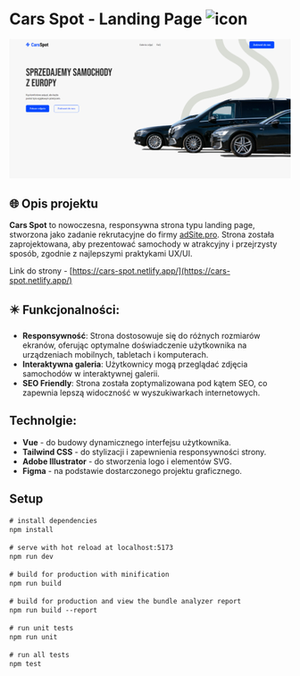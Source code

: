 # Cars Spot - Landing Page <img src="https://raw.githubusercontent.com/kvvasuu/cars-spot/main/public/favicon.ico" alt="icon" width="24"/>

![App demo](https://raw.githubusercontent.com/kvvasuu/cars-spot/main/demo-screen.png "App demo")

## :globe_with_meridians: Opis projektu

**Cars Spot** to nowoczesna, responsywna strona typu landing page, stworzona jako zadanie rekrutacyjne do firmy [adSite.pro](https://www.adsite.pro).
Strona została zaprojektowana, aby prezentować samochody w atrakcyjny i przejrzysty sposób, zgodnie z najlepszymi praktykami UX/UI.

Link do strony - [https://cars-spot.netlify.app/](https://cars-spot.netlify.app/)

## :eight_pointed_black_star: Funkcjonalności:

- **Responsywność**: Strona dostosowuje się do różnych rozmiarów ekranów, oferując optymalne doświadczenie użytkownika na urządzeniach mobilnych, tabletach i komputerach.
- **Interaktywna galeria**: Użytkownicy mogą przeglądać zdjęcia samochodów w interaktywnej galerii.
- **SEO Friendly**: Strona została zoptymalizowana pod kątem SEO, co zapewnia lepszą widoczność w wyszukiwarkach internetowych.

## Technolgie:

- **Vue** - do budowy dynamicznego interfejsu użytkownika.
- **Tailwind CSS** - do stylizacji i zapewnienia responsywności strony.
- **Adobe Illustrator** - do stworzenia logo i elementów SVG.
- **Figma** - na podstawie dostarczonego projektu graficznego.

## Setup

```
# install dependencies
npm install

# serve with hot reload at localhost:5173
npm run dev

# build for production with minification
npm run build

# build for production and view the bundle analyzer report
npm run build --report

# run unit tests
npm run unit

# run all tests
npm test
```
